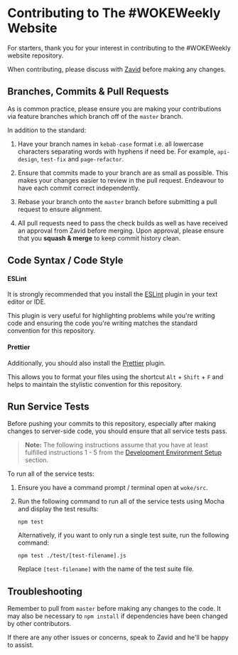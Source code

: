 # Contributing to The #WOKEWeekly Website

For starters, thank you for your interest in contributing to the #WOKEWeekly website repository.

When contributing, please discuss with [Zavid](https://github.com/zzavidd) before making any changes.

## Branches, Commits & Pull Requests

As is common practice, please ensure you are making your contributions via feature branches which branch off of the `master` branch.

In addition to the standard:

1. Have your branch names in `kebab-case` format i.e. all lowercase characters separating words with hyphens if need be. For example, `api-design`, `test-fix` and `page-refactor`.

2. Ensure that commits made to your branch are as small as possible. This makes your changes easier to review in the pull request. Endeavour to have each commit correct independently.

3. Rebase your branch onto the `master` branch before submitting a pull request to ensure alignment.

4. All pull requests need to pass the check builds as well as have received an approval from Zavid before merging. Upon approval, please ensure that you **squash & merge** to keep commit history clean.


## Code Syntax / Code Style

#### ESLint

It is strongly recommended that you install the [ESLint](https://eslint.org/) plugin in your text editor or IDE.

This plugin is very useful for highlighting problems while you're writing code and ensuring the code you're writing matches the standard convention for this repository.

#### Prettier

Additionally, you should also install the [Prettier](https://prettier.io/) plugin.

This allows you to format your files using the shortcut `Alt` + `Shift` + `F` and helps to maintain the stylistic convention for this repository.

## Run Service Tests

Before pushing your commits to this repository, especially after making changes to server-side code, you should ensure that all service tests pass. 

>**Note:** The following instructions assume that you have at least fulfilled instructions 1 - 5 from the [Development Environment Setup](./docs/dev-environment-setup.md) section.

To run all of the service tests:

1. Ensure you have a command prompt / terminal open at `woke/src`.

2. Run the following command to run all of the service tests using Mocha and display the test results:
   ```
   npm test
   ```

   Alternatively, if you want to only run a single test suite, run the following command:
   
   ```
   npm test ./test/[test-filename].js
   ```
   Replace  `[test-filename]` with the name of the test suite file.

## Troubleshooting

Remember to pull from `master` before making any changes to the code. It may also be necessary to `npm install` if dependencies have been changed by other contributors.

If there are any other issues or concerns, speak to Zavid and he'll be happy to assist.